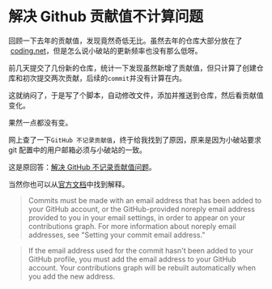 # 解决 Github 贡献值不计算问题

回顾一下去年的贡献值，发现竟然奇低无比。虽然去年的仓库大部分放在了  [coding.net](https://coding.net/)，但是怎么说小破站的更新频率也没有那么低呀。

前几天提交了几份新的仓库，统计一下发现虽然新增了贡献值，但只计算了创建仓库和初次提交两次贡献，后续的`commit`并没有计算在内。

这就纳闷了，于是写了个脚本，自动修改文件，添加并推送到仓库，然后看贡献值变化。

果然一点都没有变。

网上查了一下`GitHub 不记录贡献值`，终于给我找到了原因，原来是因为小破站要求 git 配置中的用户邮箱必须与小破站的一致。

这是原回答：[解决 GitHub 不记录贡献值问题](https://blog.csdn.net/qq_28802895/article/details/102761102)。

当然你也可以从[官方文档](https://help.github.com/en/github/setting-up-and-managing-your-github-profile/why-are-my-contributions-not-showing-up-on-my-profile)中找到解释。

> Commits must be made with an email address that has been added to your GitHub account, or the GitHub-provided noreply email address provided to you in your email settings, in order to appear on your contributions graph. For more information about noreply email addresses, see "Setting your commit email address."

> If the email address used for the commit hasn't been added to your GitHub profile, you must add the email address to your GitHub account. Your contributions graph will be rebuilt automatically when you add the new address.
